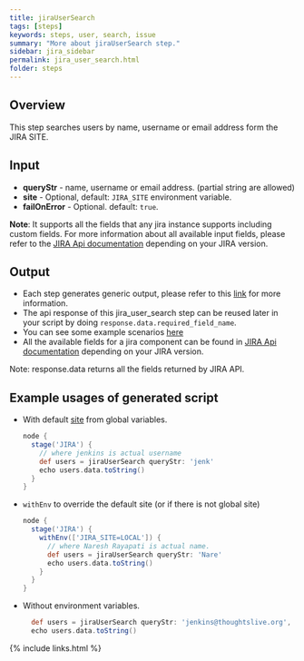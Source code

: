 ```yaml
---
title: jiraUserSearch
tags: [steps]
keywords: steps, user, search, issue
summary: "More about jiraUserSearch step."
sidebar: jira_sidebar
permalink: jira_user_search.html
folder: steps
---
```


## Overview

This step searches users by name, username or email address form the JIRA SITE.

## Input

* **queryStr** - name, username or email address. (partial string are allowed)
* **site** - Optional, default: `JIRA_SITE` environment variable.
* **failOnError** - Optional. default: `true`.

**Note**: It supports all the fields that any jira instance supports including custom fields. For more information about all available input fields, please refer to the [JIRA Api documentation](https://docs.atlassian.com/jira/REST/) depending on your JIRA version.

## Output

* Each step generates generic output, please refer to this [link](config.html#common-response--error-handling) for more information.
* The api response of this jira_user_search step can be reused later in your script by doing `response.data.required_field_name`.
* You can see some example scenarios [here](https://jenkinsci.github.io/jira-steps-plugin/common_usages.html)
* All the available fields for a jira component can be found in [JIRA Api documentation](https://docs.atlassian.com/jira/REST/) depending on your JIRA version.

Note: response.data returns all the fields returned by JIRA API.

## Example usages of generated script

* With default [site](config#environment-variables) from global variables.

  ```groovy
  node {
    stage('JIRA') {
      // where jenkins is actual username
      def users = jiraUserSearch queryStr: 'jenk'
      echo users.data.toString()
    }
  }
  ```
* `withEnv` to override the default site (or if there is not global site)

  ```groovy
  node {
    stage('JIRA') {
      withEnv(['JIRA_SITE=LOCAL']) {
        // where Naresh Rayapati is actual name.
        def users = jiraUserSearch queryStr: 'Nare'
        echo users.data.toString()
      }
    }
  }
  ```
* Without environment variables.

  ```groovy
    def users = jiraUserSearch queryStr: 'jenkins@thoughtslive.org', site: 'LOCAL', failOnError: true
    echo users.data.toString()
  ```

{% include links.html %}
